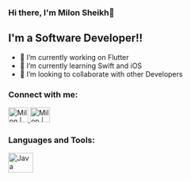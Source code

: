 
### Hi there, I'm Milon Sheikh👋
## I'm a Software Developer!!

- 🔭 I’m currently working on Flutter
- 🌱 I’m currently learning Swift and iOS
- 👯 I’m looking to collaborate with other Developers

### Connect with me:
<p align="left">
  
<a href="https://twitter.com/M_Sheikh007/" target="_blank">
<img alt="Milon | Twitter" src="https://cdn.jsdelivr.net/npm/simple-icons@v3/icons/twitter.svg"
width="40" height="30"/> 
</a> 
                      
<a href="https://www.linkedin.com/in/milon-sheikh-007/" target="_blank">
<img alt="Milon | Twitter" src="https://cdn.jsdelivr.net/npm/simple-icons@v3/icons/linkedin.svg"
width="40" height="30"/> 
</a> 
</p>
                      
### Languages and Tools:
<p align="left">
  
<a href="https://www.linkedin.com/in/milon-sheikh-007/" target="_blank">
<img alt="Java" src="https://cdn.jsdelivr.net/npm/simple-icons@v3/icons/java.svg"
width="50" height="40"/> 
</a> 
  
</p>

